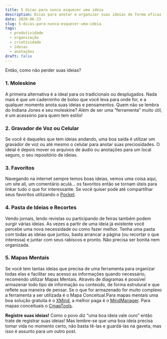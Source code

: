 ```yaml
---
title: 5 dicas para nunca esquecer uma ideia
description: Dicas para anotar e organizar suas ideias de forma eficaz.
date: 2020-06-23
slug: 5-dicas-para-nunca-esquecer-uma-ideia
tags:
  - produtividade
  - organização
  - criatividade
  - ideias
  - anotações
draft: false
---
```


Então, como não perder suas ideias?

### 1. Moleskine
A primeira alternativa é a ideal para os tradicionais ou desplugados. Nada mais é que um caderninho de bolso que você leva para onde for, e a qualquer momento anota suas ideias e pensamentos. Quem não se lembra do Indiana Jones e seu moleskine? Além de ser uma “ferramenta” muito útil, é um acessório para quem tem estilo!

### 2. Gravador de Voz ou Celular
Se você é daqueles que tem ideias andando, uma boa saída é utilizar um gravador de voz ou até mesmo o celular para anotar suas preciosidades. O ideial é depois mover os arquivos de áudio ou anotações para um local seguro, o seu repositório de ideias.

### 3. Favoritos 
Navegando na internet sempre temos boas ideias, vemos uma coisa aqui, um site ali, um comentário aculá… os favoritos então se tornam úteis para linkar tudo o que for interessante. Se você quiser pode até compartilhar seus favoritos utilizando o [Pocket](https://getpocket.com/).

### 4. Pasta de Ideias e Recortes 
Vendo jornais, lendo revistas ou participando de feiras também podem surgir várias ideias. As vezes a partir de uma ideia já existente você percebe uma nova necessidade ou como fazer melhor. Tenha uma pasta com todas as ideias que juntou, basta arrancar a página (ou recortar o que interessa) e juntar com seus rabiscos e pronto. Não precisa ser bonita nem organizada.

### 5. Mapas Mentais 
Se você tem tantas ideias que precisa de uma ferramenta para organizar todas elas e facilitar seu acesso as informações quando necessário, recomendo utilizar Mapas Mentais. Através de diagramas é possível armazenar todo tipo de informação ou conteúdo, de forma estrutural e que reflete sua maneira de pensar. Se o que for armazenado for muito complexo a ferramenta a ser utilizada é o Mapa Conceitual.Para mapas mentais uma boa solução gratuita é o [XMind](http://www.xmind.net/), a melhor paga é o [MindManager](http://www.mindjet.com/). Para mapas conceituais o [CmapTools](http://cmap.ihmc.us/).

**Registre suas ideias!** Como o povo diz “uma boa ideia vale ouro” então trate de registrar suas ideias! Mas lembre-se que uma boa ideia precisa tomar vida no momento certo, não basta tê-las e guardá-las na gaveta, mas isso é assunto para um outro post.
